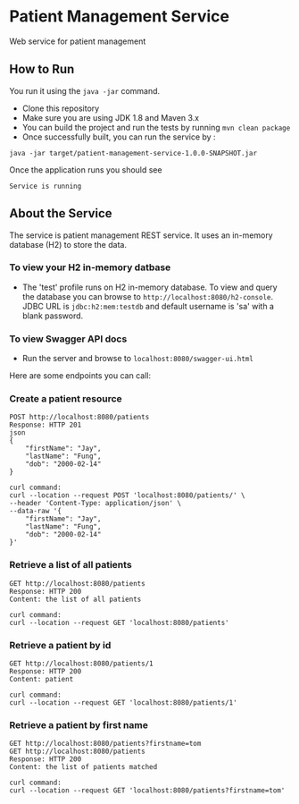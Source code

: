 # Patient Management Service
Web service for patient management

## How to Run
You run it using the ``java -jar`` command.
* Clone this repository 
* Make sure you are using JDK 1.8 and Maven 3.x
* You can build the project and run the tests by running ``mvn clean package``
* Once successfully built, you can run the service by :
```
java -jar target/patient-management-service-1.0.0-SNAPSHOT.jar
```
Once the application runs you should see
```
Service is running
```

## About the Service
The service is patient management REST service. It uses an in-memory database (H2) to store the data.

### To view your H2 in-memory datbase
* The 'test' profile runs on H2 in-memory database. To view and query the database you can browse to ``http://localhost:8080/h2-console``. JDBC URL is ``jdbc:h2:mem:testdb`` and default username is 'sa' with a blank password. 

### To view Swagger API docs
* Run the server and browse to ``localhost:8080/swagger-ui.html``

Here are some endpoints you can call:
### Create a patient resource
```
POST http://localhost:8080/patients
Response: HTTP 201
json
{
    "firstName": "Jay",
    "lastName": "Fung",
    "dob": "2000-02-14"
}

curl command:
curl --location --request POST 'localhost:8080/patients/' \
--header 'Content-Type: application/json' \
--data-raw '{
    "firstName": "Jay",
    "lastName": "Fung",
    "dob": "2000-02-14"
}'
```
### Retrieve a list of all patients
```
GET http://localhost:8080/patients
Response: HTTP 200
Content: the list of all patients

curl command:
curl --location --request GET 'localhost:8080/patients'
```
### Retrieve a patient by id
```
GET http://localhost:8080/patients/1
Response: HTTP 200
Content: patient

curl command:
curl --location --request GET 'localhost:8080/patients/1'
```
### Retrieve a patient by first name
```
GET http://localhost:8080/patients?firstname=tom
GET http://localhost:8080/patients
Response: HTTP 200
Content: the list of patients matched

curl command:
curl --location --request GET 'localhost:8080/patients?firstname=tom'
```